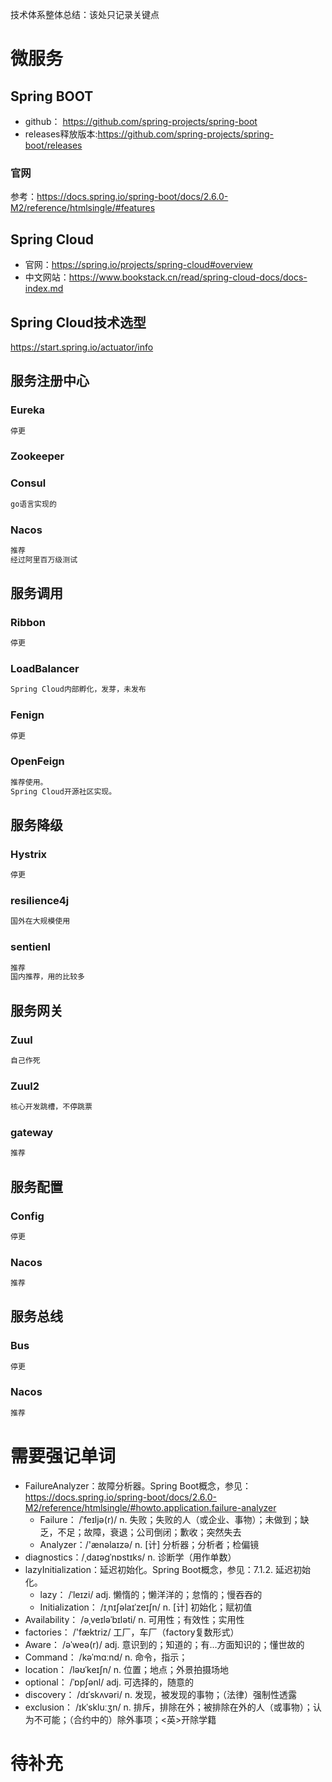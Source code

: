 技术体系整体总结：该处只记录关键点

# 微服务

## Spring BOOT
- github： https://github.com/spring-projects/spring-boot
- releases释放版本:https://github.com/spring-projects/spring-boot/releases
### 官网
参考：https://docs.spring.io/spring-boot/docs/2.6.0-M2/reference/htmlsingle/#features

## Spring Cloud
- 官网：https://spring.io/projects/spring-cloud#overview
- 中文网站：https://www.bookstack.cn/read/spring-cloud-docs/docs-index.md

## Spring Cloud技术选型
https://start.spring.io/actuator/info

## 服务注册中心

### Eureka
```markdown
停更
```


### Zookeeper

### Consul
```markdown
go语言实现的
```


### Nacos
```markdown
推荐
经过阿里百万级测试
```


## 服务调用

### Ribbon
```markdown
停更
```

### LoadBalancer
```markdown
Spring Cloud内部孵化，发芽，未发布
```

### Fenign
```markdown
停更
```

### OpenFeign
```markdown
推荐使用。
Spring Cloud开源社区实现。

```

## 服务降级

### Hystrix
```markdown
停更
```

### resilience4j
```markdown
国外在大规模使用
```

### sentienl
```markdown
推荐
国内推荐，用的比较多
```

## 服务网关

### Zuul
```markdown
自己作死
```

### Zuul2
```markdown
核心开发跳槽，不停跳票
```

### gateway
```markdown
推荐
```

## 服务配置

### Config
```markdown
停更
```

### Nacos
```markdown
推荐

```

## 服务总线

### Bus
```markdown
停更
```

### Nacos
```markdown
推荐
```


# 需要强记单词
- FailureAnalyzer：故障分析器。Spring Boot概念，参见：https://docs.spring.io/spring-boot/docs/2.6.0-M2/reference/htmlsingle/#howto.application.failure-analyzer
  - Failure：  /ˈfeɪljə(r)/  n. 失败；失败的人（或企业、事物）；未做到；缺乏，不足；故障，衰退；公司倒闭；歉收；突然失去
  - Analyzer：/'ænəlaɪzə/ n. [计] 分析器；分析者；检偏镜
- diagnostics：/ˌdaɪəɡˈnɒstɪks/  n. 诊断学（用作单数）
- lazyInitialization：延迟初始化。Spring Boot概念，参见：7.1.2. 延迟初始化。
  - lazy： /ˈleɪzi/  adj. 懒惰的；懒洋洋的；怠惰的；慢吞吞的
  - Initialization： /ɪˌnɪʃəlaɪˈzeɪʃn/   n. [计] 初始化；赋初值
- Availability： /əˌveɪləˈbɪləti/    n. 可用性；有效性；实用性
- factories：  /'fæktriz/    工厂，车厂（factory复数形式）
- Aware：  /əˈweə(r)/    adj. 意识到的；知道的；有…方面知识的；懂世故的
- Command：   /kəˈmɑːnd/   n. 命令，指示；
- location： /ləʊˈkeɪʃn/   n. 位置；地点；外景拍摄场地
- optional： /ˈɒpʃənl/   adj. 可选择的，随意的  
- discovery：  /dɪˈskʌvəri/  n. 发现，被发现的事物；（法律）强制性透露 
- exclusion：  /ɪkˈskluːʒn/  n. 排斥，排除在外；被排除在外的人（或事物）；认为不可能；（合约中的）除外事项；<英>开除学籍







# 待补充






























